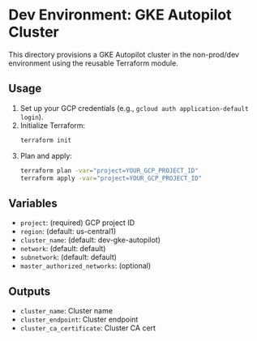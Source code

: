 # Dev Environment: GKE Autopilot Cluster

This directory provisions a GKE Autopilot cluster in the non-prod/dev environment using the reusable Terraform module.

## Usage

1. Set up your GCP credentials (e.g., `gcloud auth application-default login`).
2. Initialize Terraform:
   ```sh
   terraform init
   ```
3. Plan and apply:
   ```sh
   terraform plan -var="project=YOUR_GCP_PROJECT_ID"
   terraform apply -var="project=YOUR_GCP_PROJECT_ID"
   ```

## Variables
- `project`: (required) GCP project ID
- `region`: (default: us-central1)
- `cluster_name`: (default: dev-gke-autopilot)
- `network`: (default: default)
- `subnetwork`: (default: default)
- `master_authorized_networks`: (optional)

## Outputs
- `cluster_name`: Cluster name
- `cluster_endpoint`: Cluster endpoint
- `cluster_ca_certificate`: Cluster CA cert 
